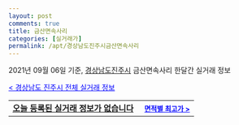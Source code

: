 ```yaml
---
layout: post
comments: true
title: 금산면속사리
categories: [실거래가]
permalink: /apt/경상남도진주시금산면속사리
---
```


2021년 09월 06일 기준, <a href="/apt/경상남도진주시">경상남도진주시</a> 금산면속사리 한달간 실거래 정보

<a style="color: blue;" href="/apt/경상남도진주시">< 경상남도 진주시 전체 실거래 정보</a>
<!---- start ---->
<table>
  <tr>
    <td colspan="4" style="font-weight: bold;"><a href="/apt/경상남도진주시금산면속사리{name_without_space}">오늘 등록된 실거래 정보가 없습니다</a> &nbsp;&nbsp;&nbsp; <a style="color: blue; font-size: smaller;" href="/apt/경상남도진주시금산면속사리{name_without_space}">면적별 최고가 ></a></td>
  </tr>
    
</table>
<!---- end ---->
    